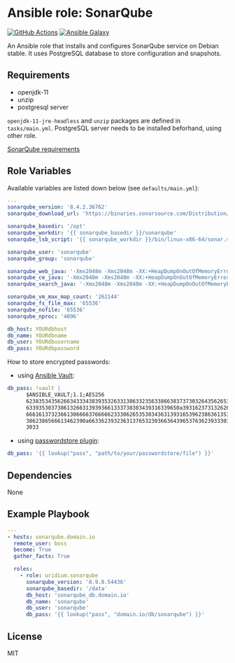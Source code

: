 Ansible role: SonarQube
=========
[![GitHub Actions](https://github.com/uridium/ansible-role-sonarqube/workflows/test-and-release/badge.svg)](https://github.com/uridium/ansible-role-sonarqube/actions)
[![Ansible Galaxy](https://img.shields.io/badge/galaxy-uridium.sonarqube-blue.svg)](https://galaxy.ansible.com/uridium/sonarqube)

An Ansible role that installs and configures SonarQube service on Debian stable.
It uses PostgreSQL database to store configuration and snapshots.

Requirements
------------

* openjdk-11
* unzip
* postgresql server

`openjdk-11-jre-headless` and `unzip` packages are defined in `tasks/main.yml`.
PostgreSQL server needs to be installed beforhand, using other role.

[SonarQube requirements](https://docs.sonarqube.org/latest/requirements/requirements/)

Role Variables
--------------

Available variables are listed down below (see `defaults/main.yml`):

```yaml
---
sonarqube_version: '8.4.2.36762'
sonarqube_download_url: 'https://binaries.sonarsource.com/Distribution/sonarqube/sonarqube-{{ sonarqube_version }}.zip'

sonarqube_basedir: '/opt'
sonarqube_workdir: '{{ sonarqube_basedir }}/sonarqube'
sonarqube_lsb_script: '{{ sonarqube_workdir }}/bin/linux-x86-64/sonar.sh'

sonarqube_user: 'sonarqube'
sonarqube_group: 'sonarqube'

sonarqube_web_java: '-Xmx2048m -Xms2048m -XX:+HeapDumpOnOutOfMemoryError'
sonarqube_ce_java: '-Xmx2048m -Xms2048m -XX:+HeapDumpOnOutOfMemoryError'
sonarqube_search_java: '-Xmx2048m -Xms2048m -XX:+HeapDumpOnOutOfMemoryError'

sonarqube_vm_max_map_count: '262144'
sonarqube_fs_file_max: '65536'
sonarqube_nofile: '65536'
sonarqube_nproc: '4096'

db_host: YOURdbhost
db_name: YOURdbname
db_user: YOURdbusername
db_pass: YOURdbpassword
```

How to store encrypted passwords:

* using [Ansible Vault](https://docs.ansible.com/ansible/latest/user_guide/vault.html):

```yaml
db_pass: !vault |
      $ANSIBLE_VAULT;1.1;AES256
      62383534356266343334383935326331386332356338663837373032643562653537373238373830
      6339353037386132663139393661333738303439316339650a393162373132626330633464353234
      66616137323661306666376666623330626535303436313931653962386361353537323833343863
      3862386566613462390a663362393236313765323036636439653763623933303334333533653234
      3033
```

* using [passwordstore plugin](https://docs.ansible.com/ansible/latest/plugins/lookup/passwordstore.html):

```yaml
db_pass: '{{ lookup("pass", "path/to/your/passwordstore/file") }}'
```

Dependencies
------------

None

Example Playbook
----------------

```yaml
---
- hosts: sonarqube.domain.io
  remote_user: boss
  become: True
  gather_facts: True

  roles:
    - role: uridium.sonarqube
      sonarqube_version: '8.9.8.54436'
      sonarqube_basedir: '/data'
      db_host: 'sonarqube_db.domain.io'
      db_name: 'sonarqube'
      db_user: 'sonarqube'
      db_pass: '{{ lookup("pass", "domain.io/db/sonarqube") }}'
```

License
-------

MIT
